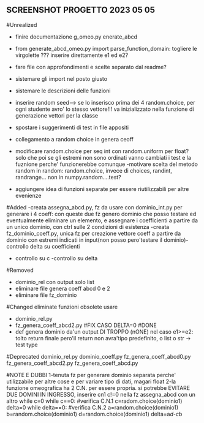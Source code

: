 ## SCREENSHOT PROGETTO 2023 05 05

#Unrealized
- finire documentazione g_omeo.py enerate_abcd 
- from generate_abcd_omeo.py import parse_function_domain: togliere le virgolette ??? inserire direttamente e1 ed e2?
- fare file con approfondimenti e scelte separato dal readme?
- sistemare gli import nel posto giusto
- sistemare le descrizioni delle funzioni
- inserire random seed--> se lo inserisco prima dei 4 random.choice, per ogni studente avro' lo stesso vettore!!!
	va inizializzato nella funzione di generazione vettori per la classe
- spostare i suggerimenti di test in file appositi
- collegamento a random choice in genera ceoff

- modificare random.choice per seq int con random.uniform per float? solo che poi se gli estremi 
	non sono ordinati vanno cambiati i test e la fuznione perche' funzionerebbe comunque
-motivare scelta del metodo random in random: random.choice, invece di choices, randint, randrange...
                                  non in numpy.random....test?
- aggiungere idea di funzioni separate per essere riutilizzabili per altre evenienze

#Added
-creata assegna_abcd.py, fz da usare con dominio_int.py per generare i 4 coeff: con queste due fz genero dominio che posso testare ed eventualmente 
 eliminare un elemento, e assegnare i coefficienti a partire da un unico dominio, con ctrl sulle 2 condizioni di esistenza
-creata fz_dominio_coeff.py, unica fz per creazione vettore coeff a partire da dominio con estremi indicati in input(non posso pero'testare il dominio)- controllo delta su coefficienti
- controllo su c
-controllo su delta

#Removed
- dominio_rel con output solo list
- eliminare file genera coeff abcd 0 e 2
- eliminare file fz_dominio

#Changed
eliminate funzioni obsolete
usare 
- dominio_rel.py
- fz_genera_coeff_abcd2.py #FIX CASO DELTA=0 #DONE
- def genera dominio da'un output DI TROPPO (nONE) nel caso e1>=e2: tolto return 
finale pero'il return non avra'tipo predefinito, o list o str -> test type

#Deprecated
dominio_rel.py
dominio_coeff.py
fz_genera_coeff_abcd0.py
fz_genera_coeff_abcd2.py
fz_genera_coeff_abcd.py

#NOTE E DUBBI
1-tenuta fz per generare dominio separata perche' utilizzabile per altre cose e per variare tipo di dati, magari float
2-la funzione omeografica ha 2 C.N. per essere propria. si potrebbe EVITARE DUE DOMINI IN INGRESSO, inserire cn1 c!=0 
 nella fz assegna_abcd con un altro while
	c=0
	while c==0:			#verifica C.N.1
		c=radom.choice(dominio1)
	delta=0
   	while delta==0:                 #verifica C.N.2
        	a=random.choice(dominio1)        
        	b=random.choice(dominio1)
        	d=random.choice(dominio1)
        	delta=a*d-c*b

